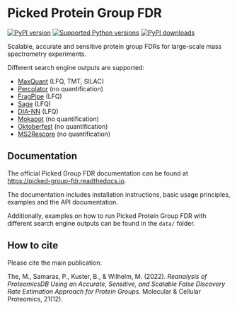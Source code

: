 # Picked Protein Group FDR

[![PyPI version](https://img.shields.io/pypi/v/picked_group_fdr.svg?logo=pypi&logoColor=FFE873)](https://pypi.org/project/picked_group_fdr/)
[![Supported Python versions](https://img.shields.io/pypi/pyversions/picked_group_fdr.svg?logo=python&logoColor=FFE873)](https://pypi.org/project/picked_group_fdr/)
[![PyPI downloads](https://img.shields.io/pypi/dm/picked_group_fdr.svg)](https://pypistats.org/packages/picked_group_fdr)

Scalable, accurate and sensitive protein group FDRs for large-scale mass spectrometry experiments.

Different search engine outputs are supported:
- [MaxQuant](https://www.maxquant.org/) (LFQ, TMT, SILAC)
- [Percolator](https://github.com/percolator/percolator) (no quantification)
- [FragPipe](https://fragpipe.nesvilab.org/) (LFQ)
- [Sage](https://github.com/lazear/sage) (LFQ)
- [DIA-NN](https://github.com/vdemichev/DiaNN/) (LFQ)
- [Mokapot](https://github.com/wfondrie/mokapot) (no quantification)
- [Oktoberfest](https://github.com/wilhelm-lab/oktoberfest) (no quantification)
- [MS2Rescore](https://github.com/compomics/ms2rescore) (no quantification)


## Documentation

The official Picked Group FDR documentation can be found at https://picked-group-fdr.readthedocs.io.

The documentation includes installation instructions, basic usage principles, examples and the API documentation.

Additionally, examples on how to run Picked Protein Group FDR with  different search engine outputs can be found in the `data/` folder.


## How to cite

Please cite the main publication:

The, M., Samaras, P., Kuster, B., & Wilhelm, M. (2022). *Reanalysis of ProteomicsDB Using an Accurate, Sensitive, and Scalable False Discovery Rate Estimation Approach for Protein Groups.* Molecular & Cellular Proteomics, 21(12).

